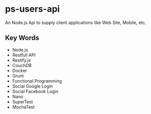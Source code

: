 # ps-users-api
An Node.js Api to supply client applications like Web Site, Mobile, etc.

## Key Words

- Node.js 
- Restfull API 
- Restify.js
- CouchDB
- Docker
- Grunt
- Functional Programming
- Social Google Login
- Social Facebook Login
- Nano
- SuperTest
- MochaTest
